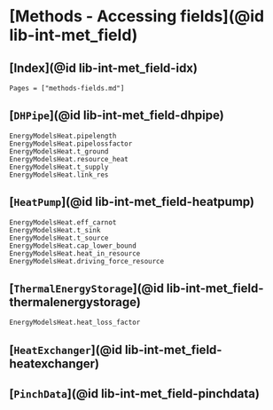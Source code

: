 # [Methods - Accessing fields](@id lib-int-met_field)

## [Index](@id lib-int-met_field-idx)

```@index
Pages = ["methods-fields.md"]
```

## [`DHPipe`](@id lib-int-met_field-dhpipe)

```@docs
EnergyModelsHeat.pipelength
EnergyModelsHeat.pipelossfactor
EnergyModelsHeat.t_ground
EnergyModelsHeat.resource_heat
EnergyModelsHeat.t_supply
EnergyModelsHeat.link_res
```

## [`HeatPump`](@id lib-int-met_field-heatpump)

```@docs
EnergyModelsHeat.eff_carnot
EnergyModelsHeat.t_sink
EnergyModelsHeat.t_source
EnergyModelsHeat.cap_lower_bound
EnergyModelsHeat.heat_in_resource
EnergyModelsHeat.driving_force_resource
```

## [`ThermalEnergyStorage`](@id lib-int-met_field-thermalenergystorage)

```@docs
EnergyModelsHeat.heat_loss_factor
```

## [`HeatExchanger`](@id lib-int-met_field-heatexchanger)


## [`PinchData`](@id lib-int-met_field-pinchdata)

